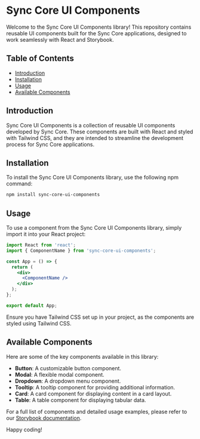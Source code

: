 # Sync Core UI Components

Welcome to the Sync Core UI Components library! This repository contains reusable UI components built for the Sync Core applications, designed to work seamlessly with React and Storybook.

## Table of Contents

- [Introduction](#introduction)
- [Installation](#installation)
- [Usage](#usage)
- [Available Components](#available-components)

## Introduction

Sync Core UI Components is a collection of reusable UI components developed by Sync Core. These components are built with React and styled with Tailwind CSS, and they are intended to streamline the development process for Sync Core applications.

## Installation

To install the Sync Core UI Components library, use the following npm command:

```bash
npm install sync-core-ui-components
```

## Usage

To use a component from the Sync Core UI Components library, simply import it into your React project:

```jsx
import React from 'react';
import { ComponentName } from 'sync-core-ui-components';

const App = () => {
  return (
    <div>
      <ComponentName />
    </div>
  );
};

export default App;
```

Ensure you have Tailwind CSS set up in your project, as the components are styled using Tailwind CSS.

## Available Components

Here are some of the key components available in this library:

- **Button**: A customizable button component.
- **Modal**: A flexible modal component.
- **Dropdown**: A dropdown menu component.
- **Tooltip**: A tooltip component for providing additional information.
- **Card**: A card component for displaying content in a card layout.
- **Table**: A table component for displaying tabular data.

For a full list of components and detailed usage examples, please refer to our [Storybook documentation](https://sync-core.github.io/ui-component).

Happy coding!
